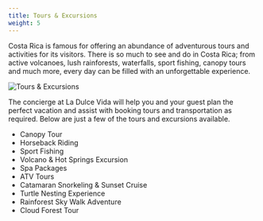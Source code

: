 ```yaml
---
title: Tours & Excursions
weight: 5
---
```

Costa Rica is famous for offering an abundance of adventurous tours and activities for its visitors. There is so much to see and do in Costa Rica; from active volcanoes, lush rainforests, waterfalls, sport fishing, canopy tours and much more, every day can be filled with an unforgettable experience.

![Tours & Excursions](/images/pages/02.jpg)

The concierge at La Dulce Vida will help you and your guest plan the perfect vacation and assist with booking tours and transportation as required. Below are just a few of the tours and excursions available.

- Canopy Tour
- Horseback Riding
- Sport Fishing
- Volcano & Hot Springs Excursion
- Spa Packages
- ATV Tours
- Catamaran Snorkeling & Sunset Cruise
- Turtle Nesting Experience
- Rainforest Sky Walk Adventure
- Cloud Forest Tour
